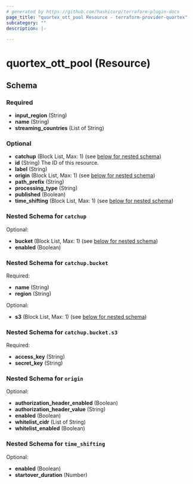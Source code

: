 ```yaml
---
# generated by https://github.com/hashicorp/terraform-plugin-docs
page_title: "quortex_ott_pool Resource - terraform-provider-quortex"
subcategory: ""
description: |-
  
---
```


# quortex_ott_pool (Resource)





<!-- schema generated by tfplugindocs -->
## Schema

### Required

- **input_region** (String)
- **name** (String)
- **streaming_countries** (List of String)

### Optional

- **catchup** (Block List, Max: 1) (see [below for nested schema](#nestedblock--catchup))
- **id** (String) The ID of this resource.
- **label** (String)
- **origin** (Block List, Max: 1) (see [below for nested schema](#nestedblock--origin))
- **path_prefix** (String)
- **processing_type** (String)
- **published** (Boolean)
- **time_shifting** (Block List, Max: 1) (see [below for nested schema](#nestedblock--time_shifting))

<a id="nestedblock--catchup"></a>
### Nested Schema for `catchup`

Optional:

- **bucket** (Block List, Max: 1) (see [below for nested schema](#nestedblock--catchup--bucket))
- **enabled** (Boolean)

<a id="nestedblock--catchup--bucket"></a>
### Nested Schema for `catchup.bucket`

Required:

- **name** (String)
- **region** (String)

Optional:

- **s3** (Block List, Max: 1) (see [below for nested schema](#nestedblock--catchup--bucket--s3))

<a id="nestedblock--catchup--bucket--s3"></a>
### Nested Schema for `catchup.bucket.s3`

Required:

- **access_key** (String)
- **secret_key** (String)




<a id="nestedblock--origin"></a>
### Nested Schema for `origin`

Optional:

- **authorization_header_enabled** (Boolean)
- **authorization_header_value** (String)
- **enabled** (Boolean)
- **whitelist_cidr** (List of String)
- **whitelist_enabled** (Boolean)


<a id="nestedblock--time_shifting"></a>
### Nested Schema for `time_shifting`

Optional:

- **enabled** (Boolean)
- **startover_duration** (Number)


